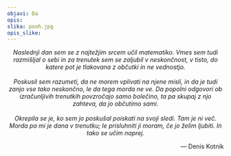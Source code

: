 ```yaml
---
objavi: Da
opis: 
slika: pooh.jpg
opis_slike:
---
```

<p style="text-align:center">
<i>
Naslednji dan sem se z najtežjim srcem učil matematiko. Vmes sem tudi razmišljal o sebi in za trenutek sem se zaljubil v neskončnost, v tisto, do katere pot je tlakovana z občutki in ne vednostjo.
<br>
<br>
Poskusil sem razumeti, da ne morem vplivati na njene misli, in da je tudi zanjo vse tako neskončno, le da tega morda ne ve. Da popolni odgovori ob izračunljivih trenutkih povzročajo samo bolečino, ta pa skupaj z njo zahteva, da jo občutimo sami.
<br>
<br>
Okrepila se je, ko sem jo poskušal poiskati na svoji sledi. Tam je ni več. Morda pa mi je dana v trenutku; le prisluhniti ji moram, če jo želim ljubiti. In tako se učim naprej.
</i>
</p>

<p style="text-align:right">— Denis Kotnik</p>